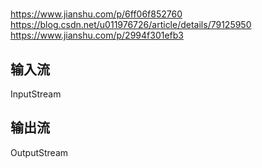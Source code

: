 
#
https://www.jianshu.com/p/6ff06f852760
https://blog.csdn.net/u011976726/article/details/79125950
https://www.jianshu.com/p/2994f301efb3


## 输入流
InputStream


## 输出流
OutputStream
